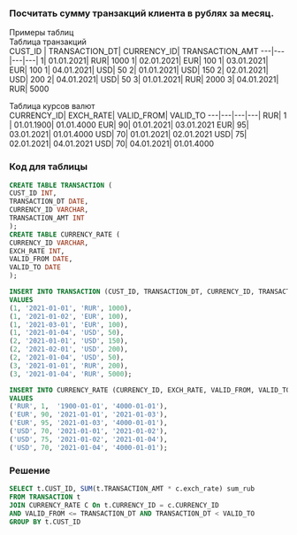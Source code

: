 ### Посчитать сумму транзакций клиента в рублях за месяц.  
Примеры таблиц  
Таблица транзакций  
CUST_ID | TRANSACTION_DT| CURRENCY_ID| TRANSACTION_AMT
---|---|---|---|
1| 01.01.2021| RUR| 1000
1| 02.01.2021| EUR| 100
1| 03.01.2021| EUR| 100
1| 04.01.2021| USD| 50
2| 01.01.2021| USD| 150
2| 02.01.2021| USD| 200
2| 04.01.2021| USD| 50
3| 01.01.2021| RUR| 2000
3| 04.01.2021| RUR| 5000

Таблица курсов валют  
CURRENCY_ID| EXCH_RATE| VALID_FROM| VALID_TO
---|---|---|---|
RUR| 1 | 01.01.1900| 01.01.4000
EUR| 90| 01.01.2021| 03.01.2021
EUR| 95| 03.01.2021| 01.01.4000
USD| 70| 01.01.2021| 02.01.2021
USD| 75| 02.01.2021| 04.01.2021
USD| 70| 04.01.2021| 01.01.4000

### Код для таблицы  

```sql
CREATE TABLE TRANSACTION (
CUST_ID INT,
TRANSACTION_DT DATE,
CURRENCY_ID VARCHAR,
TRANSACTION_AMT INT
);
CREATE TABLE CURRENCY_RATE (
CURRENCY_ID VARCHAR,
EXCH_RATE INT,
VALID_FROM DATE,
VALID_TO DATE
);

INSERT INTO TRANSACTION (CUST_ID, TRANSACTION_DT, CURRENCY_ID, TRANSACTION_AMT)
VALUES
(1, '2021-01-01', 'RUR', 1000),
(1, '2021-01-02', 'EUR', 100),
(1, '2021-03-01', 'EUR', 100),
(1, '2021-01-04', 'USD', 50),
(2, '2021-01-01', 'USD', 150),
(2, '2021-02-01', 'USD', 200),
(2, '2021-01-04', 'USD', 50),
(3, '2021-01-01', 'RUR', 200),
(3, '2021-01-04', 'RUR', 5000);

INSERT INTO CURRENCY_RATE (CURRENCY_ID, EXCH_RATE, VALID_FROM, VALID_TO)
VALUES 
('RUR', 1,  '1900-01-01', '4000-01-01'),
('EUR', 90, '2021-01-01', '2021-01-03'),
('EUR', 95, '2021-01-03', '4000-01-01'),
('USD', 70, '2021-01-01', '2021-01-02'),
('USD', 75, '2021-01-02', '2021-01-04'),
('USD', 70, '2021-01-04', '4000-01-01');
```

### Решение

```sql
SELECT t.CUST_ID, SUM(t.TRANSACTION_AMT * c.exch_rate) sum_rub
FROM TRANSACTION t 
JOIN CURRENCY_RATE C On t.CURRENCY_ID = c.CURRENCY_ID 
AND VALID_FROM <= TRANSACTION_DT AND TRANSACTION_DT < VALID_TO
GROUP BY t.CUST_ID
```
